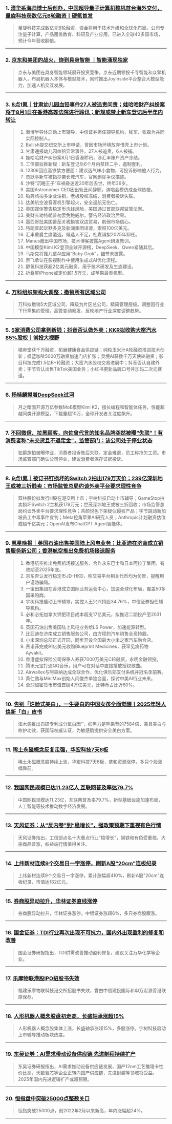 ### 1. [清华系海归博士后创办，中国超导量子计算机整机首台海外交付，量旋科技获数亿元B轮融资丨硬氪首发](https://36kr.com/p/3387275887656709?f=rss)

> 量旋科技完成数亿元B轮融资，资金将用于技术升级和全球化布局。公司专注量子计算，产品覆盖教育、科研及产业应用，已进入全球40多国市场，预计今年营收翻倍。

---


### 2. [京东和美团的战火，烧到具身智能 ｜智能涌现独家](https://36kr.com/p/3386941825007107?f=rss)

> 京东与美团在具身智能领域展开投资竞争，京东近期领投千寻智能和众擎机器人，布局机器人本体与模型技术，同时推出JoyInside平台整合大模型能力，加速人机交互发展。

---


### 3. [8点1氪｜甘肃幼儿园血铅事件27人被追责问责；娃哈哈财产纠纷案将于8月1日在香港高等法院进行聆讯；新规或禁止新车登记后半年内转让](https://36kr.com/p/3387940731026944?f=rss)

> 1. 瀚博半导体启动上市辅导，中信证券担任辅导机构，钱军、张磊为共同实际控制人。  
> 2. Bullish提交纽交所上市申请，曾因市场环境放弃借壳上市计划。  
> 3. 甘肃通报幼儿园血铅异常事件，27人被追责，6人被捕。  
> 4. 娃哈哈财产纠纷案8月1日香港聆讯，涉汇丰账户资产冻结。  
> 5. 工信部拟推新规：新车登记后6个月内禁转二手，遏制套利。  
> 6. 12306回应高铁禁方便面：建议选气味小食物，可投诉影响他人行为。  
> 7. 贾跃亭新车被指抄袭长城汽车，官网删除争议描述。  
> 8. 沙特“沉睡王子”车祸昏迷近20年后去世，终年36岁。  
> 9. 美国Astronomer CEO因出轨丑闻辞职，演唱会模仿成全球热梗。  
> 10. 铂爵旅拍多企业注销，老板股权冻结，消费者投诉失联。  
> 11. 达美航空波音客机引擎起火，安全返航无伤亡。  
> 12. 英国媒体警告稳定币洗钱风险，美国通过首部联邦监管法案。  
> 13. 美财长劝特朗普勿罢免鲍威尔，警告经济政治后果。  
> 14. 墨西哥批美国番茄关税损害双边贸易，削弱市场信心。  
> 15. 特朗普起诉默多克及新闻集团诽谤，索赔100亿美元。  
> 16. 汇丰重启主席遴选，候选人不足，杜嘉祺拟2025年卸任。  
> 17. Manus撤出中国市场，技术博客披露Agent研发教训。  
> 18. 中国模型Kimi K2登顶全球开源榜，DeepSeek、Qwen紧随其后。  
> 19. 马斯克将推儿童AI应用“Baby Grok”，细节未披露。  
> 20. 奈飞承认在影视制作中使用生成式AI优化流程。  
> 21. 醇氢科技获超2亿美元融资，用于技术研发及生态建设。  
> 22. 折叠屏iPhone或定价超1.5万元，成苹果最贵机型。

---


### 4. [万科组织架构大调整：撤销所有区域公司](https://36kr.com/p/3385770758110979?f=rss)

> 万科拟撤销5大区域公司，降级为片区总公司，精简管理层级。调整因行业下行需集约管理，高管变动频发，反映地产行业深度调整趋势。

---


### 5. [5家消费公司拿到新钱；抖音否认做外卖；KKR拟收购大窑汽水85%股权｜创投大视野](https://36kr.com/p/3385514293821188?f=rss)

> 橘帝堂获千万融资，拓展健康食品供应链；纯粒玉米汁A轮融资推进技术创新；枫蓝咖啡5000万融资加速门店扩张；灵境AI获数千万天使轮融资；影目科技完成1.5亿B+轮融资；大窑汽水股权交易进展中；抖音否认自建外卖；字节否认出售TikTok美国业务；小红书更新品牌口号并加码二次元赛道。

---


### 6. [杨植麟摸着DeepSeek过河](https://36kr.com/p/3385374882397957?f=rss)

> 月之暗面开源万亿参数MoE模型Kimi K2，擅长编程和智能体任务，性能超越同类开源模型，下载量超10万，全球开发者关注度飙升。

---


### 7. [不回微信、拉黑顾客，向佐曾代言的知名品牌突然被曝“失联”！有消费者称“未交货且不退定金”，监管部门：该公司处于停业状态](https://36kr.com/p/3385198032616965?f=rss)

> 铂爵旅拍被曝停业，消费者投诉售后失联、定金难退，员工称拖欠工资。市场监管部门确认公司停业，建议消费者保存证据投诉。

---


### 8. [9点1氪｜被订书钉损坏的Switch 2拍出179万天价；239亿深圳地王或被三折贱卖；市场监管总局约谈外卖平台要求理性竞争](https://36kr.com/p/3385160820408066?f=rss)

> 双林股份拟发行H股在港交所上市；宇树科技启动上市辅导；GameStop拍卖损坏Switch 2主机获179万元；世茂深圳地王或被三折回收；市场监管总局约谈外卖平台要求理性竞争；茶颜悦色下架疑似侵权产品；字节跳动新加坡员工中毒事件宣判；Meta挖角苹果AI研究人员；Anthropic计划融资估值或超千亿美元；OpenAI发布ChatGPT Agent智能体。

---


### 9. [氪星晚报｜英国石油出售美国陆上风电业务；比亚迪在济南成立销售服务新公司；香港航空推出免费机场接送服务](https://36kr.com/p/3384405811445506?f=rss)

> 1. 香港航空推出免费机场接送服务，合作永东巴士和日本阿拉丁集团，有效期至2025年底。  
> 2. 京东否认发行稳定币JD-HKD，称交易平台相关代币均为仿冒，提醒用户谨防骗局。  
> 3. 一亩田集团在香港成立国际业务运营中心，加速全球化布局，覆盖50多国采购商。  
> 4. 宇树科技启动上市辅导，实控人王兴兴持股34.76%，中信证券担任辅导机构。  
> 5. 必和必拓加拿大钾肥项目成本超支17亿美元，拟推迟二期投产至2031年。  
> 6. 英国石油出售美国陆上风电业务给LS Power，加速能源转型。  
> 7. 比亚迪在济南成立销售服务公司，由方程豹汽车销售全资持股。  
> 8. 小米深圳总部正式开园，同步开设全国最大小米之家汽车融合店。  
> 9. 赛诺菲完成91亿美元收购Blueprint Medicines，获罕见病药物Ayvakit。  
> 10. 香港虚拟保险公司保泰人寿获7000万美元C轮融资，永明金融领投。  
> 11. 腾讯元宝打通QQ音乐，用户可在对话中直接播放授权歌曲。  
> 12. Airwallex与阿森纳达成全球合作，优化俱乐部支付系统并冠名季前赛。  
> 13. 黄仁勋与MiniMax创始人闫俊杰单独会面，探讨中美AI行业未来。  
> 14. 全球加密货币市值首破4万亿美元，比特币占比近60%。

---


### 10. [告别「烂脸式美白」，一生要白的中国女孩全面觉醒丨2025年轻人焕新「白」皮书](https://36kr.com/p/3384248062704640?f=rss)

> 溪木源推出自研专利成分氧白因™，抑黑力是熊果苷的7584倍，兼具美白与修护功效，获国际权威认证，为敏感肌提供安全美白方案。

---


### 11. [稀土永磁概念反复走强，华宏科技7天6板](https://36kr.com/newsflashes/3388076530286343?f=rss)

> 稀土永磁概念股持续上涨，华宏科技7天6板，盛和资源涨停，多只个股涨幅靠前。

---


### 12. [我国网民规模已达11.23亿人 互联网普及率达79.7%](https://36kr.com/newsflashes/3388069290868486?f=rss)

> 中国网民规模达11.23亿，互联网普及率79.7%，新型基础设施加速布局，人工智能等技术推动数字经济发展。

---


### 13. [天风证券：从“反内卷”到“稳增长”，强政策预期下重视有色行情](https://36kr.com/newsflashes/3388017332747783?f=rss)

> 天风证券指出，工信部点名十大重点行业"稳增长"，钢铁和有色受重视，大宗商品普涨，权益端行情值得关注。

---


### 14. [上纬新材连续9个交易日一字涨停，刷新A股“20cm”连板纪录](https://36kr.com/newsflashes/3388067004710407?f=rss)

> 上纬新材连续9个交易日一字涨停，累计涨幅超410%，刷新A股"20cm"连板纪录，市值达162亿元。

---


### 15. [券商股异动拉升，华林证券直线涨停](https://36kr.com/newsflashes/3388065405173504?f=rss)

> 券商股异动拉升，华林证券涨停，中银证券涨超6%，多只券商股跟涨。

---


### 16. [国金证券：TDI行业再次出现不可抗力，国内外出现盈利的修复和改善](https://36kr.com/newsflashes/3388016910302983?f=rss)

> 国金证券研报指出，TDI供需改善推动盈利修复，建议关注万华化学等企业。

---


### 17. [乐摩物联港股IPO招股书失效](https://36kr.com/newsflashes/3388050776505861?f=rss)

> 福建乐摩物联科技港交所招股书失效，曾由中信建投国际和申万宏源香港联席保荐。

---


### 18. [人形机器人概念股盘初走高，长盛轴承涨超15%](https://36kr.com/newsflashes/3388049541086976?f=rss)

> 人形机器人概念股集体上涨，长盛轴承涨超15%，多股涨停。宇树科技启动上市辅导推动板块热度。

---


### 19. [东吴证券：AI需求带动设备供应链 先进制程持续扩产](https://36kr.com/newsflashes/3388016215096839?f=rss)

> 东吴证券研报指出，AI需求推动设备供应链发展，国产12nm工艺推理卡性价比高，天数智芯等企业正转向国产供应链，先进封装等领域将受益。2025年国内先进逻辑扩产或超预期。

---


### 20. [恒指盘中突破25000点整数关口](https://36kr.com/newsflashes/3388044859833857?f=rss)

> 恒指突破25000点，创2022年2月以来新高，年内涨幅超24%。

---

